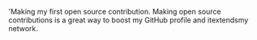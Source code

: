 'Making my first open source contribution. Making open source contributions
 is a great way to boost my GitHub profile and itextendsmy network.
